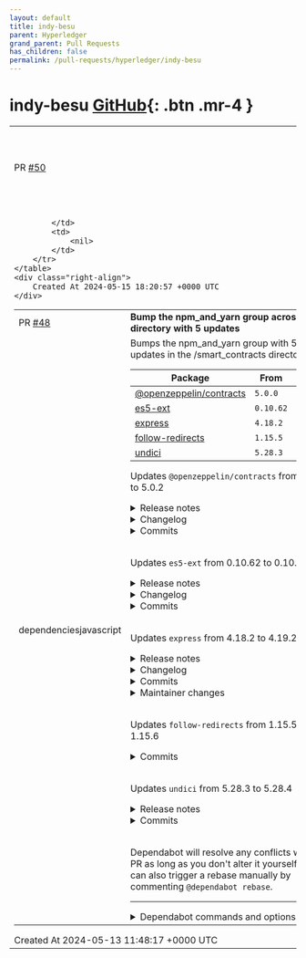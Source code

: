 ```yaml
---
layout: default
title: indy-besu
parent: Hyperledger
grand_parent: Pull Requests
has_children: false
permalink: /pull-requests/hyperledger/indy-besu
---
```


# indy-besu <span class="fs-3 right-align">[GitHub](https://github.com/hyperledger/indy-besu){: .btn .mr-4 }</span>


<div>
    <table>
        <tr>
            <td>
                PR <a href="https://github.com/hyperledger/indy-besu/pull/50" class=".btn">#50</a>
            </td>
            <td>
                <b>
                    chore: updating dependabot to support gha, TS, JS and Cargo packages
                </b>
            </td>
        </tr>
        <tr>
            <td>
                
            </td>
            <td>
                <nil>
            </td>
        </tr>
    </table>
    <div class="right-align">
        Created At 2024-05-15 18:20:57 +0000 UTC
    </div>
</div>

<div>
    <table>
        <tr>
            <td>
                PR <a href="https://github.com/hyperledger/indy-besu/pull/48" class=".btn">#48</a>
            </td>
            <td>
                <b>
                    Bump the npm_and_yarn group across 1 directory with 5 updates
                </b>
            </td>
        </tr>
        <tr>
            <td>
                <span class="chip">dependencies</span><span class="chip">javascript</span>
            </td>
            <td>
                Bumps the npm_and_yarn group with 5 updates in the /smart_contracts directory:

| Package | From | To |
| --- | --- | --- |
| [@openzeppelin/contracts](https://github.com/OpenZeppelin/openzeppelin-contracts) | `5.0.0` | `5.0.2` |
| [es5-ext](https://github.com/medikoo/es5-ext) | `0.10.62` | `0.10.64` |
| [express](https://github.com/expressjs/express) | `4.18.2` | `4.19.2` |
| [follow-redirects](https://github.com/follow-redirects/follow-redirects) | `1.15.5` | `1.15.6` |
| [undici](https://github.com/nodejs/undici) | `5.28.3` | `5.28.4` |


Updates `@openzeppelin/contracts` from 5.0.0 to 5.0.2
<details>
<summary>Release notes</summary>
<p><em>Sourced from <a href="https://github.com/OpenZeppelin/openzeppelin-contracts/releases"><code>@​openzeppelin/contracts</code>'s releases</a>.</em></p>
<blockquote>
<h2>v5.0.2</h2>
<ul>
<li><code>Base64</code>: Fix issue where dirty memory located just after the input buffer is affecting the result. (<a href="https://redirect.github.com/OpenZeppelin/openzeppelin-contracts/pull/4926">#4926</a>)</li>
</ul>
<h2>v5.0.1</h2>
<ul>
<li><code>ERC2771Context</code> and <code>Context</code>: Introduce a <code>_contextPrefixLength()</code> getter, used to trim extra information appended to <code>msg.data</code>.</li>
<li><code>Multicall</code>: Make aware of non-canonical context (i.e. <code>msg.sender</code> is not <code>_msgSender()</code>), allowing compatibility with <code>ERC2771Context</code>.</li>
</ul>
</blockquote>
</details>
<details>
<summary>Changelog</summary>
<p><em>Sourced from <a href="https://github.com/OpenZeppelin/openzeppelin-contracts/blob/master/CHANGELOG.md"><code>@​openzeppelin/contracts</code>'s changelog</a>.</em></p>
<blockquote>
<h2>5.0.2 (2024-02-29)</h2>
<ul>
<li><code>Base64</code>: Fix issue where dirty memory located just after the input buffer is affecting the result. (<a href="https://redirect.github.com/OpenZeppelin/openzeppelin-contracts/pull/4926">#4926</a>)</li>
</ul>
<h2>5.0.1 (2023-12-07)</h2>
<ul>
<li><code>ERC2771Context</code> and <code>Context</code>: Introduce a <code>_contextPrefixLength()</code> getter, used to trim extra information appended to <code>msg.data</code>.</li>
<li><code>Multicall</code>: Make aware of non-canonical context (i.e. <code>msg.sender</code> is not <code>_msgSender()</code>), allowing compatibility with <code>ERC2771Context</code>.</li>
</ul>
</blockquote>
</details>
<details>
<summary>Commits</summary>
<ul>
<li><a href="https://github.com/OpenZeppelin/openzeppelin-contracts/commit/dbb6104ce834628e473d2173bbc9d47f81a9eec3"><code>dbb6104</code></a> Release v5.0.2 (<a href="https://redirect.github.com/OpenZeppelin/openzeppelin-contracts/issues/4928">#4928</a>)</li>
<li><a href="https://github.com/OpenZeppelin/openzeppelin-contracts/commit/26b4b6099936fc785309f3da118ec8607b6716ed"><code>26b4b60</code></a> Port Base64 tests to truffle (<a href="https://redirect.github.com/OpenZeppelin/openzeppelin-contracts/issues/4926">#4926</a>)</li>
<li><a href="https://github.com/OpenZeppelin/openzeppelin-contracts/commit/d4ec2782b724be9e56bf33aa91ff599df185c0b0"><code>d4ec278</code></a> List every contract in each API doc section (<a href="https://redirect.github.com/OpenZeppelin/openzeppelin-contracts/issues/4848">#4848</a>)</li>
<li><a href="https://github.com/OpenZeppelin/openzeppelin-contracts/commit/f7bb9881a8d5119b7a1aaf8dc8a589b48bca64dd"><code>f7bb988</code></a> Replace Defender Admin with Transaction Proposals (<a href="https://redirect.github.com/OpenZeppelin/openzeppelin-contracts/issues/4804">#4804</a>)</li>
<li><a href="https://github.com/OpenZeppelin/openzeppelin-contracts/commit/e53f81b7044657e4e14e85a587e92a995e2c266b"><code>e53f81b</code></a> Remove Governor's guide ERC6372 disclaimer for Tally (<a href="https://redirect.github.com/OpenZeppelin/openzeppelin-contracts/issues/4801">#4801</a>)</li>
<li><a href="https://github.com/OpenZeppelin/openzeppelin-contracts/commit/01ef448981be9d20ca85f2faf6ebdf591ce409f3"><code>01ef448</code></a> Release v5.0.1 (<a href="https://redirect.github.com/OpenZeppelin/openzeppelin-contracts/issues/4785">#4785</a>)</li>
<li><a href="https://github.com/OpenZeppelin/openzeppelin-contracts/commit/9ce0340466bb125d6bb9f22bfcb5e37e062e26e2"><code>9ce0340</code></a> Make Multicall context-aware</li>
<li><a href="https://github.com/OpenZeppelin/openzeppelin-contracts/commit/4eb67a408c13e8c67f7b99a9d618aa442ad53a84"><code>4eb67a4</code></a> Close <code>access-control.adoc</code> code block (<a href="https://redirect.github.com/OpenZeppelin/openzeppelin-contracts/issues/4726">#4726</a>) (<a href="https://redirect.github.com/OpenZeppelin/openzeppelin-contracts/issues/4727">#4727</a>)</li>
<li><a href="https://github.com/OpenZeppelin/openzeppelin-contracts/commit/83330a6e4c8efeded3ea2b8d6aae5ac2ffc18555"><code>83330a6</code></a> Add <code>AccessManager</code> guide (<a href="https://redirect.github.com/OpenZeppelin/openzeppelin-contracts/issues/4691">#4691</a>) (<a href="https://redirect.github.com/OpenZeppelin/openzeppelin-contracts/issues/4724">#4724</a>)</li>
<li><a href="https://github.com/OpenZeppelin/openzeppelin-contracts/commit/ab967b863964b5de4a8be5c30796180a78fb3b6e"><code>ab967b8</code></a> Update the &quot;utilities&quot; documentation page (<a href="https://redirect.github.com/OpenZeppelin/openzeppelin-contracts/issues/4678">#4678</a>)</li>
<li>Additional commits viewable in <a href="https://github.com/OpenZeppelin/openzeppelin-contracts/compare/v5.0.0...v5.0.2">compare view</a></li>
</ul>
</details>
<br />

Updates `es5-ext` from 0.10.62 to 0.10.64
<details>
<summary>Release notes</summary>
<p><em>Sourced from <a href="https://github.com/medikoo/es5-ext/releases">es5-ext's releases</a>.</em></p>
<blockquote>
<h2>0.10.64 (2024-02-27)</h2>
<h3>Bug Fixes</h3>
<ul>
<li>Revert update to postinstall script meant to fix Powershell issue, as it's a regression for some Linux terminals (<a href="https://github.com/medikoo/es5-ext/commit/c2e2bb90c295c4c582445a6f03b2a3ad0b22550a">c2e2bb9</a>)</li>
</ul>
<hr />
<p><a href="https://github.com/medikoo/es5-ext/compare/v0.10.63...v0.10.64">Comparison since last release</a></p>
<h2>0.10.63 (2024-02-23)</h2>
<h3>Bug Fixes</h3>
<ul>
<li>Do not rely on problematic regex (<a href="https://github.com/medikoo/es5-ext/commit/3551cdd7b2db08b1632841f819d008757d28e8e2">3551cdd</a>), addresses <a href="https://redirect.github.com/medikoo/es5-ext/issues/201">#201</a></li>
<li>Support ES2015+ function definitions in <code>function#toStringTokens()</code> (<a href="https://github.com/medikoo/es5-ext/commit/a52e95736690ad1d465ebcd9791d54570e294602">a52e957</a>), addresses <a href="https://redirect.github.com/medikoo/es5-ext/issues/021">#021</a></li>
<li>Ensure postinstall script does not crash on Windows, fixes <a href="https://redirect.github.com/medikoo/es5-ext/issues/181">#181</a> (<a href="https://github.com/medikoo/es5-ext/commit/bf8ed799d57df53096da9d908ff577f305e1366f">bf8ed79</a>)</li>
</ul>
<h3>Maintenance Improvements</h3>
<ul>
<li>Simplify the manifest message (<a href="https://github.com/medikoo/es5-ext/commit/7855319f41b9736639cf4555bd2c419f17addf55">7855319</a>)</li>
</ul>
<hr />
<p><a href="https://github.com/medikoo/es5-ext/compare/v0.10.62...v0.10.63">Comparison since last release</a></p>
</blockquote>
</details>
<details>
<summary>Changelog</summary>
<p><em>Sourced from <a href="https://github.com/medikoo/es5-ext/blob/main/CHANGELOG.md">es5-ext's changelog</a>.</em></p>
<blockquote>
<h3><a href="https://github.com/medikoo/es5-ext/compare/v0.10.63...v0.10.64">0.10.64</a> (2024-02-27)</h3>
<h3>Bug Fixes</h3>
<ul>
<li>Revert update to postinstall script meant to fix Powershell issue, as it's a regression for some Linux terminals (<a href="https://github.com/medikoo/es5-ext/commit/c2e2bb90c295c4c582445a6f03b2a3ad0b22550a">c2e2bb9</a>)</li>
</ul>
<h3><a href="https://github.com/medikoo/es5-ext/compare/v0.10.62...v0.10.63">0.10.63</a> (2024-02-23)</h3>
<h3>Bug Fixes</h3>
<ul>
<li>Do not rely on problematic regex (<a href="https://github.com/medikoo/es5-ext/commit/3551cdd7b2db08b1632841f819d008757d28e8e2">3551cdd</a>), addresses <a href="https://redirect.github.com/medikoo/es5-ext/issues/201">#201</a></li>
<li>Support ES2015+ function definitions in <code>function#toStringTokens()</code> (<a href="https://github.com/medikoo/es5-ext/commit/a52e95736690ad1d465ebcd9791d54570e294602">a52e957</a>), addresses <a href="https://redirect.github.com/medikoo/es5-ext/issues/021">#021</a></li>
<li>Ensure postinstall script does not crash on Windows, fixes <a href="https://redirect.github.com/medikoo/es5-ext/issues/181">#181</a> (<a href="https://github.com/medikoo/es5-ext/commit/bf8ed799d57df53096da9d908ff577f305e1366f">bf8ed79</a>)</li>
</ul>
<h3>Maintenance Improvements</h3>
<ul>
<li>Simplify the manifest message (<a href="https://github.com/medikoo/es5-ext/commit/7855319f41b9736639cf4555bd2c419f17addf55">7855319</a>)</li>
</ul>
</blockquote>
</details>
<details>
<summary>Commits</summary>
<ul>
<li><a href="https://github.com/medikoo/es5-ext/commit/f76b03d8c49ce4871f37f428c0e1d3ee6637fcc4"><code>f76b03d</code></a> chore: Release v0.10.64</li>
<li><a href="https://github.com/medikoo/es5-ext/commit/2881acda50de0848b456690769919ed4b86be489"><code>2881acd</code></a> chore: Bump dependencies</li>
<li><a href="https://github.com/medikoo/es5-ext/commit/c2e2bb90c295c4c582445a6f03b2a3ad0b22550a"><code>c2e2bb9</code></a> fix: Revert update meant to fix Powershell issue, as it's a regression</li>
<li><a href="https://github.com/medikoo/es5-ext/commit/16f2b7253d3d8d499d8cf1d3ca76c585da7f08d3"><code>16f2b72</code></a> docs: Fix date in the changelog</li>
<li><a href="https://github.com/medikoo/es5-ext/commit/de4e03c4776a303284142f73f3f181a070615817"><code>de4e03c</code></a> chore: Release v0.10.63</li>
<li><a href="https://github.com/medikoo/es5-ext/commit/3fd53b755ec883be8f119c747f0b04130741e456"><code>3fd53b7</code></a> chore: Upgrade<code> lint-staged</code> to v13</li>
<li><a href="https://github.com/medikoo/es5-ext/commit/bf8ed799d57df53096da9d908ff577f305e1366f"><code>bf8ed79</code></a> chore: Ensure postinstall script does not crash on Windows</li>
<li><a href="https://github.com/medikoo/es5-ext/commit/2cbbb0717bd8de6e38fcba1f0d45bc876e7a1951"><code>2cbbb07</code></a> chore: Bump dependencies</li>
<li><a href="https://github.com/medikoo/es5-ext/commit/22d0416ea170000a115609f22a560dfa9193ebb0"><code>22d0416</code></a> chore: Bump LICENSE year</li>
<li><a href="https://github.com/medikoo/es5-ext/commit/a52e95736690ad1d465ebcd9791d54570e294602"><code>a52e957</code></a> fix: Support ES2015+ function definitions in <code>function#toStringTokens()</code></li>
<li>Additional commits viewable in <a href="https://github.com/medikoo/es5-ext/compare/v0.10.62...v0.10.64">compare view</a></li>
</ul>
</details>
<br />

Updates `express` from 4.18.2 to 4.19.2
<details>
<summary>Release notes</summary>
<p><em>Sourced from <a href="https://github.com/expressjs/express/releases">express's releases</a>.</em></p>
<blockquote>
<h2>4.19.2</h2>
<h2>What's Changed</h2>
<ul>
<li><a href="https://github.com/expressjs/express/commit/0b746953c4bd8e377123527db11f9cd866e39f94">Improved fix for open redirect allow list bypass</a></li>
</ul>
<p><strong>Full Changelog</strong>: <a href="https://github.com/expressjs/express/compare/4.19.1...4.19.2">https://github.com/expressjs/express/compare/4.19.1...4.19.2</a></p>
<h2>4.19.1</h2>
<h2>What's Changed</h2>
<ul>
<li>Fix ci after location patch by <a href="https://github.com/wesleytodd"><code>@​wesleytodd</code></a> in <a href="https://redirect.github.com/expressjs/express/pull/5552">expressjs/express#5552</a></li>
<li>fixed un-edited version in history.md for 4.19.0 by <a href="https://github.com/wesleytodd"><code>@​wesleytodd</code></a> in <a href="https://redirect.github.com/expressjs/express/pull/5556">expressjs/express#5556</a></li>
</ul>
<p><strong>Full Changelog</strong>: <a href="https://github.com/expressjs/express/compare/4.19.0...4.19.1">https://github.com/expressjs/express/compare/4.19.0...4.19.1</a></p>
<h2>4.19.0</h2>
<h2>What's Changed</h2>
<ul>
<li>fix typo in release date by <a href="https://github.com/UlisesGascon"><code>@​UlisesGascon</code></a> in <a href="https://redirect.github.com/expressjs/express/pull/5527">expressjs/express#5527</a></li>
<li>docs: nominating <a href="https://github.com/wesleytodd"><code>@​wesleytodd</code></a> to be project captian by <a href="https://github.com/wesleytodd"><code>@​wesleytodd</code></a> in <a href="https://redirect.github.com/expressjs/express/pull/5511">expressjs/express#5511</a></li>
<li>docs: loosen TC activity rules by <a href="https://github.com/wesleytodd"><code>@​wesleytodd</code></a> in <a href="https://redirect.github.com/expressjs/express/pull/5510">expressjs/express#5510</a></li>
<li>Add note on how to update docs for new release by <a href="https://github.com/crandmck"><code>@​crandmck</code></a> in <a href="https://redirect.github.com/expressjs/express/pull/5541">expressjs/express#5541</a></li>
<li><a href="https://redirect.github.com/expressjs/express/pull/5551/commits/660ccf5fa33dd0baab069e5c8ddd9ffe7d8bbff1">Prevent open redirect allow list bypass due to encodeurl</a></li>
<li>Release 4.19.0 by <a href="https://github.com/wesleytodd"><code>@​wesleytodd</code></a> in <a href="https://redirect.github.com/expressjs/express/pull/5551">expressjs/express#5551</a></li>
</ul>
<h2>New Contributors</h2>
<ul>
<li><a href="https://github.com/crandmck"><code>@​crandmck</code></a> made their first contribution in <a href="https://redirect.github.com/expressjs/express/pull/5541">expressjs/express#5541</a></li>
</ul>
<p><strong>Full Changelog</strong>: <a href="https://github.com/expressjs/express/compare/4.18.3...4.19.0">https://github.com/expressjs/express/compare/4.18.3...4.19.0</a></p>
<h2>4.18.3</h2>
<h2>Main Changes</h2>
<ul>
<li>Fix routing requests without method</li>
<li>deps: body-parser@1.20.2
<ul>
<li>Fix strict json error message on Node.js 19+</li>
<li>deps: content-type@~1.0.5</li>
<li>deps: raw-body@2.5.2</li>
</ul>
</li>
</ul>
<h2>Other Changes</h2>
<ul>
<li>Use https: protocol instead of deprecated git: protocol by <a href="https://github.com/vcsjones"><code>@​vcsjones</code></a> in <a href="https://redirect.github.com/expressjs/express/pull/5032">expressjs/express#5032</a></li>
<li>build: Node.js@16.18 and Node.js@18.12 by <a href="https://github.com/abenhamdine"><code>@​abenhamdine</code></a> in <a href="https://redirect.github.com/expressjs/express/pull/5034">expressjs/express#5034</a></li>
<li>ci: update actions/checkout to v3 by <a href="https://github.com/armujahid"><code>@​armujahid</code></a> in <a href="https://redirect.github.com/expressjs/express/pull/5027">expressjs/express#5027</a></li>
<li>test: remove unused function arguments in params by <a href="https://github.com/raksbisht"><code>@​raksbisht</code></a> in <a href="https://redirect.github.com/expressjs/express/pull/5124">expressjs/express#5124</a></li>
<li>Remove unused originalIndex from acceptParams by <a href="https://github.com/raksbisht"><code>@​raksbisht</code></a> in <a href="https://redirect.github.com/expressjs/express/pull/5119">expressjs/express#5119</a></li>
<li>Fixed typos by <a href="https://github.com/raksbisht"><code>@​raksbisht</code></a> in <a href="https://redirect.github.com/expressjs/express/pull/5117">expressjs/express#5117</a></li>
<li>examples: remove unused params by <a href="https://github.com/raksbisht"><code>@​raksbisht</code></a> in <a href="https://redirect.github.com/expressjs/express/pull/5113">expressjs/express#5113</a></li>
<li>fix: parameter str is not described in JSDoc by <a href="https://github.com/raksbisht"><code>@​raksbisht</code></a> in <a href="https://redirect.github.com/expressjs/express/pull/5130">expressjs/express#5130</a></li>
<li>fix: typos in History.md by <a href="https://github.com/raksbisht"><code>@​raksbisht</code></a> in <a href="https://redirect.github.com/expressjs/express/pull/5131">expressjs/express#5131</a></li>
<li>build : add Node.js@19.7 by <a href="https://github.com/abenhamdine"><code>@​abenhamdine</code></a> in <a href="https://redirect.github.com/expressjs/express/pull/5028">expressjs/express#5028</a></li>
<li>test: remove unused function arguments in params by <a href="https://github.com/raksbisht"><code>@​raksbisht</code></a> in <a href="https://redirect.github.com/expressjs/express/pull/5137">expressjs/express#5137</a></li>
</ul>
<!-- raw HTML omitted -->
</blockquote>
<p>... (truncated)</p>
</details>
<details>
<summary>Changelog</summary>
<p><em>Sourced from <a href="https://github.com/expressjs/express/blob/master/History.md">express's changelog</a>.</em></p>
<blockquote>
<h1>4.19.2 / 2024-03-25</h1>
<ul>
<li>Improved fix for open redirect allow list bypass</li>
</ul>
<h1>4.19.1 / 2024-03-20</h1>
<ul>
<li>Allow passing non-strings to res.location with new encoding handling checks</li>
</ul>
<h1>4.19.0 / 2024-03-20</h1>
<ul>
<li>Prevent open redirect allow list bypass due to encodeurl</li>
<li>deps: cookie@0.6.0</li>
</ul>
<h1>4.18.3 / 2024-02-29</h1>
<ul>
<li>Fix routing requests without method</li>
<li>deps: body-parser@1.20.2
<ul>
<li>Fix strict json error message on Node.js 19+</li>
<li>deps: content-type@~1.0.5</li>
<li>deps: raw-body@2.5.2</li>
</ul>
</li>
<li>deps: cookie@0.6.0
<ul>
<li>Add <code>partitioned</code> option</li>
</ul>
</li>
</ul>
</blockquote>
</details>
<details>
<summary>Commits</summary>
<ul>
<li><a href="https://github.com/expressjs/express/commit/04bc62787be974874bc1467b23606c36bc9779ba"><code>04bc627</code></a> 4.19.2</li>
<li><a href="https://github.com/expressjs/express/commit/da4d763ff6ba9df6dbd8f1f0b1d05412dda934d5"><code>da4d763</code></a> Improved fix for open redirect allow list bypass</li>
<li><a href="https://github.com/expressjs/express/commit/4f0f6cc67d531431c096ea006c2191b92931bbc3"><code>4f0f6cc</code></a> 4.19.1</li>
<li><a href="https://github.com/expressjs/express/commit/a003cfab034fbadb1c78ae337ee8ab389adda217"><code>a003cfa</code></a> Allow passing non-strings to res.location with new encoding handling checks f...</li>
<li><a href="https://github.com/expressjs/express/commit/a1fa90fcea7d8e844e1c9938ad095d62669c3abd"><code>a1fa90f</code></a> fixed un-edited version in history.md for 4.19.0</li>
<li><a href="https://github.com/expressjs/express/commit/11f2b1db227fd42c2508c427032c1ec671b306be"><code>11f2b1d</code></a> build: fix build due to inconsistent supertest behavior in older versions</li>
<li><a href="https://github.com/expressjs/express/commit/084e36506a18774f85206a65d8da04dc1107fc1b"><code>084e365</code></a> 4.19.0</li>
<li><a href="https://github.com/expressjs/express/commit/0867302ddbde0e9463d0564fea5861feb708c2dd"><code>0867302</code></a> Prevent open redirect allow list bypass due to encodeurl</li>
<li><a href="https://github.com/expressjs/express/commit/567c9c665d0de4c344b8e160146050770233783c"><code>567c9c6</code></a> Add note on how to update docs for new release (<a href="https://redirect.github.com/expressjs/express/issues/5541">#5541</a>)</li>
<li><a href="https://github.com/expressjs/express/commit/69a4cf2819c4449ec6ea45649691fb43a528d5d1"><code>69a4cf2</code></a> deps: cookie@0.6.0</li>
<li>Additional commits viewable in <a href="https://github.com/expressjs/express/compare/4.18.2...4.19.2">compare view</a></li>
</ul>
</details>
<details>
<summary>Maintainer changes</summary>
<p>This version was pushed to npm by <a href="https://www.npmjs.com/~wesleytodd">wesleytodd</a>, a new releaser for express since your current version.</p>
</details>
<br />

Updates `follow-redirects` from 1.15.5 to 1.15.6
<details>
<summary>Commits</summary>
<ul>
<li><a href="https://github.com/follow-redirects/follow-redirects/commit/35a517c5861d79dc8bff7db8626013d20b711b06"><code>35a517c</code></a> Release version 1.15.6 of the npm package.</li>
<li><a href="https://github.com/follow-redirects/follow-redirects/commit/c4f847f85176991f95ab9c88af63b1294de8649b"><code>c4f847f</code></a> Drop Proxy-Authorization across hosts.</li>
<li><a href="https://github.com/follow-redirects/follow-redirects/commit/8526b4a1b2ab3a2e4044299377df623a661caa76"><code>8526b4a</code></a> Use GitHub for disclosure.</li>
<li>See full diff in <a href="https://github.com/follow-redirects/follow-redirects/compare/v1.15.5...v1.15.6">compare view</a></li>
</ul>
</details>
<br />

Updates `undici` from 5.28.3 to 5.28.4
<details>
<summary>Release notes</summary>
<p><em>Sourced from <a href="https://github.com/nodejs/undici/releases">undici's releases</a>.</em></p>
<blockquote>
<h2>v5.28.4</h2>
<h2>:warning: Security Release :warning:</h2>
<ul>
<li>Fixes <a href="https://github.com/nodejs/undici/security/advisories/GHSA-m4v8-wqvr-p9f7">https://github.com/nodejs/undici/security/advisories/GHSA-m4v8-wqvr-p9f7</a> CVE-2024-30260</li>
<li>Fixes <a href="https://github.com/nodejs/undici/security/advisories/GHSA-9qxr-qj54-h672">https://github.com/nodejs/undici/security/advisories/GHSA-9qxr-qj54-h672</a> CVE-2024-30261</li>
</ul>
<p><strong>Full Changelog</strong>: <a href="https://github.com/nodejs/undici/compare/v5.28.3...v5.28.4">https://github.com/nodejs/undici/compare/v5.28.3...v5.28.4</a></p>
</blockquote>
</details>
<details>
<summary>Commits</summary>
<ul>
<li><a href="https://github.com/nodejs/undici/commit/fb983069071f52e0a7ea0e71078459c765aae172"><code>fb98306</code></a> Bumped v5.28.4</li>
<li><a href="https://github.com/nodejs/undici/commit/2b39440bd9ded841c93dd72138f3b1763ae26055"><code>2b39440</code></a> Merge pull request from GHSA-9qxr-qj54-h672</li>
<li><a href="https://github.com/nodejs/undici/commit/64e3402da4e032e68de46acb52800c9a06aaea3f"><code>64e3402</code></a> Merge pull request from GHSA-m4v8-wqvr-p9f7</li>
<li><a href="https://github.com/nodejs/undici/commit/723c4e728051aefd5eb5ae7193dfb18046009f83"><code>723c4e7</code></a> Revert &quot;build(deps-dev): bump formdata-node from 4.4.1 to 6.0.3 (<a href="https://redirect.github.com/nodejs/undici/issues/2389">#2389</a>)&quot;</li>
<li><a href="https://github.com/nodejs/undici/commit/0e9d54b2c2a5ec0b58937114c857a9ed9fe22d5b"><code>0e9d54b</code></a> skip failing test due to Node.js changes</li>
<li>See full diff in <a href="https://github.com/nodejs/undici/compare/v5.28.3...v5.28.4">compare view</a></li>
</ul>
</details>
<br />


Dependabot will resolve any conflicts with this PR as long as you don't alter it yourself. You can also trigger a rebase manually by commenting `@dependabot rebase`.

[//]: # (dependabot-automerge-start)
[//]: # (dependabot-automerge-end)

---

<details>
<summary>Dependabot commands and options</summary>
<br />

You can trigger Dependabot actions by commenting on this PR:
- `@dependabot rebase` will rebase this PR
- `@dependabot recreate` will recreate this PR, overwriting any edits that have been made to it
- `@dependabot merge` will merge this PR after your CI passes on it
- `@dependabot squash and merge` will squash and merge this PR after your CI passes on it
- `@dependabot cancel merge` will cancel a previously requested merge and block automerging
- `@dependabot reopen` will reopen this PR if it is closed
- `@dependabot close` will close this PR and stop Dependabot recreating it. You can achieve the same result by closing it manually
- `@dependabot show <dependency name> ignore conditions` will show all of the ignore conditions of the specified dependency
- `@dependabot ignore <dependency name> major version` will close this group update PR and stop Dependabot creating any more for the specific dependency's major version (unless you unignore this specific dependency's major version or upgrade to it yourself)
- `@dependabot ignore <dependency name> minor version` will close this group update PR and stop Dependabot creating any more for the specific dependency's minor version (unless you unignore this specific dependency's minor version or upgrade to it yourself)
- `@dependabot ignore <dependency name>` will close this group update PR and stop Dependabot creating any more for the specific dependency (unless you unignore this specific dependency or upgrade to it yourself)
- `@dependabot unignore <dependency name>` will remove all of the ignore conditions of the specified dependency
- `@dependabot unignore <dependency name> <ignore condition>` will remove the ignore condition of the specified dependency and ignore conditions
You can disable automated security fix PRs for this repo from the [Security Alerts page](https://github.com/hyperledger/indy-besu/network/alerts).

</details>
            </td>
        </tr>
    </table>
    <div class="right-align">
        Created At 2024-05-13 11:48:17 +0000 UTC
    </div>
</div>

